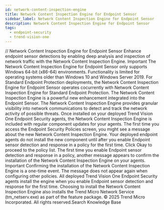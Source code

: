 ```yaml
---
id: network-content-inspection-engine
title: Network Content Inspection Engine for Endpoint Sensor
sidebar_label: Network Content Inspection Engine for Endpoint Sensor
description: Network Content Inspection Engine for Endpoint Sensor
tags:
  - endpoint-security
  - trend-vision-one
---
```


/*<![CDATA[*/ $('#title').html($('meta[name=map-description]').attr('content')); /*]]>*/ Network Content Inspection Engine for Endpoint Sensor Enhance endpoint sensor detections by enabling deep analysis and inspection of network traffic with the Network Content Inspection Engine. Important The Network Content Inspection Engine for Endpoint Sensor only supports Windows 64-bit (x86-64) environments. Functionality is limited for operating systems older than Windows 10 and Windows Server 2019. For Standard Endpoint Protection deployments, the Network Content Inspection Engine for Endpoint Sensor operates cocurrently with Network Content Inspection Engine for Standard Endpoint Protection. The Network Content Inspection Engine is a powerful new enhancement integrated into the Endpoint Sensor. The Network Content Inspection Engine provides granular visibility into network communications to detect and track the network activity of possible threats. Once installed on your deployed Trend Vision One Endpoint Security agents, the Network Content Inspection Engine is included with regular component updates for your agents. The first time you access the Endpoint Security Policies screen, you might see a message about the new Network Content Inspection Engine. Your deployed endpoint agents do not install the new component until after you enable Endpoint sensor detection and response in a policy for the first time. Click Okay to proceed to the policy list. The first time you enable Endpoint sensor detection and response in a policy, another message appears to confirm the installation of the Network Content Inspection Engine on your agents. Important Confirming the installation of the Network Content Inspection Engine is a one-time event. The message does not appear again when configuring other policies. All deployed Trend Vision One Endpoint Security agents install the engine when you enable Endpoint sensor detection and response for the first time. Choosing to install the Network Content Inspection Engine also installs the Trend Micro Network Service (tm_netserv.exe) as part of the feature package. © 2025 Trend Micro Incorporated. All rights reserved.Search Knowledge Base